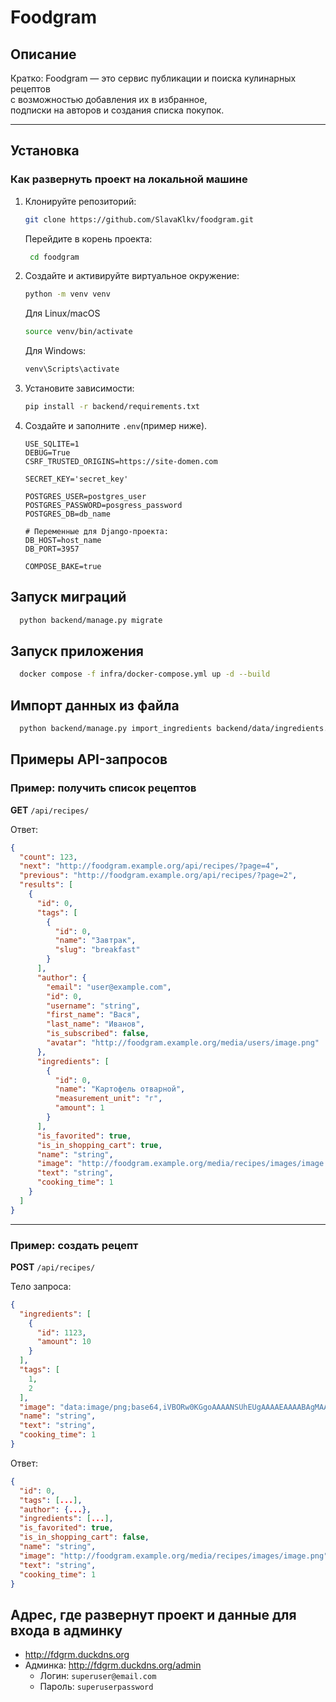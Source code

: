 # Foodgram

## Описание

Кратко: Foodgram — это сервис публикации и поиска кулинарных рецептов  
с возможностью добавления их в избранное,  
подписки на авторов и создания списка покупок.

---

## Установка

### Как развернуть проект на локальной машине

1. Клонируйте репозиторий:
    ```bash
    git clone https://github.com/SlavaKlkv/foodgram.git
    ```
   Перейдите в корень проекта:
   ```bash
    cd foodgram
   ```

2. Создайте и активируйте виртуальное окружение:
    ```bash
    python -m venv venv
    ```
    Для Linux/macOS
    ```bash
    source venv/bin/activate
    ```
    Для Windows:
    ```bash
    venv\Scripts\activate
    ```

3. Установите зависимости:
    ```bash
    pip install -r backend/requirements.txt
    ```

4. Создайте и заполните `.env`(пример ниже).

    ```
    USE_SQLITE=1
    DEBUG=True
    CSRF_TRUSTED_ORIGINS=https://site-domen.com
    
    SECRET_KEY='secret_key'
    
    POSTGRES_USER=postgres_user
    POSTGRES_PASSWORD=posgress_password
    POSTGRES_DB=db_name
    
    # Переменные для Django-проекта:
    DB_HOST=host_name
    DB_PORT=3957

    COMPOSE_BAKE=true
    ```
    
## Запуск миграций

```bash
  python backend/manage.py migrate
```
     
## Запуск приложения
    
```bash
  docker compose -f infra/docker-compose.yml up -d --build
```
    
    
## Импорт данных из файла
    
```bash
  python backend/manage.py import_ingredients backend/data/ingredients.csv
```
    
    
## Примеры API-запросов
    
### Пример: получить список рецептов
    
**GET** `/api/recipes/`

Ответ:
```json
{
  "count": 123,
  "next": "http://foodgram.example.org/api/recipes/?page=4",
  "previous": "http://foodgram.example.org/api/recipes/?page=2",
  "results": [
    {
      "id": 0,
      "tags": [
        {
          "id": 0,
          "name": "Завтрак",
          "slug": "breakfast"
        }
      ],
      "author": {
        "email": "user@example.com",
        "id": 0,
        "username": "string",
        "first_name": "Вася",
        "last_name": "Иванов",
        "is_subscribed": false,
        "avatar": "http://foodgram.example.org/media/users/image.png"
      },
      "ingredients": [
        {
          "id": 0,
          "name": "Картофель отварной",
          "measurement_unit": "г",
          "amount": 1
        }
      ],
      "is_favorited": true,
      "is_in_shopping_cart": true,
      "name": "string",
      "image": "http://foodgram.example.org/media/recipes/images/image.png",
      "text": "string",
      "cooking_time": 1
    }
  ]
}
```

---

### Пример: создать рецепт
    
**POST** `/api/recipes/`

Тело запроса:
```json
{
  "ingredients": [
    {
      "id": 1123,
      "amount": 10
    }
  ],
  "tags": [
    1,
    2
  ],
  "image": "data:image/png;base64,iVBORw0KGgoAAAANSUhEUgAAAAEAAAABAgMAAABieywaAAAACVBMVEUAAAD///9fX1/S0ecCAAAACXBIWXMAAA7EAAAOxAGVKw4bAAAACklEQVQImWNoAAAAggCByxOyYQAAAABJRU5ErkJggg==",
  "name": "string",
  "text": "string",
  "cooking_time": 1
}
```

Ответ:
```json
{
  "id": 0,
  "tags": [...],
  "author": {...},
  "ingredients": [...],
  "is_favorited": true,
  "is_in_shopping_cart": false,
  "name": "string",
  "image": "http://foodgram.example.org/media/recipes/images/image.png",
  "text": "string",
  "cooking_time": 1
}
```
    
## Адрес, где развернут проект и данные для входа в админку
    
- http://fdgrm.duckdns.org  
- Админка: http://fdgrm.duckdns.org/admin  
  - Логин: `superuser@email.com`
  - Пароль: `superuserpassword`